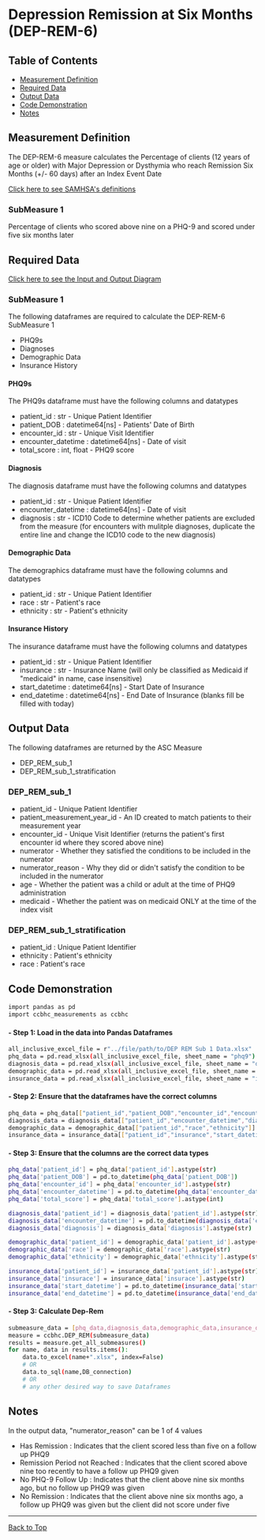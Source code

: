 # Depression Remission at Six Months (DEP-REM-6)

## Table of Contents

- [Measurement Definition](#measurement-definition)
- [Required Data](#required-data)
- [Output Data](#output-data)
- [Code Demonstration](#code-demonstration)
- [Notes](#notes)

## Measurement Definition

The DEP-REM-6 measure calculates the Percentage of clients (12 years of age or older) with
Major Depression or Dysthymia who reach Remission Six Months (+/- 60 days) after an Index
Event Date

[Click here to see SAMHSA's definitions](https://www.samhsa.gov/sites/default/files/ccbhc-quality-measures-technical-specifications-manual.pdf)

### SubMeasure 1

Percentage of clients who scored above nine on a PHQ-9 and scored under five six months later 

## Required Data

[Click here to see the Input and Output Diagram](https://github.com/Pesach-Tikvah-Hope-Development-Inc/CCBHC_Measurements/blob/main/ccbhc_measurements/diagrams/DEP%20REM%20Input-Output%20Example.pdf)

### SubMeasure 1

The following dataframes are required to calculate the DEP-REM-6 SubMeasure 1
- PHQ9s
- Diagnoses
- Demographic Data
- Insurance History

#### PHQ9s

The PHQ9s dataframe must have the following columns and datatypes
- patient_id : str - Unique Patient Identifier
- patient_DOB : datetime64[ns] - Patients' Date of Birth
- encounter_id : str - Unique Visit Identifier
- encounter_datetime : datetime64[ns] - Date of visit
- total_score : int, float - PHQ9 score


#### Diagnosis

The diagnosis dataframe must have the following columns and datatypes
- patient_id : str - Unique Patient Identifier
- encounter_datetime : datetime64[ns] - Date of visit
- diagnosis : str - ICD10 Code to determine whether patients are excluded from the measure (for encounters with mulitple diagnoses, duplicate the entire line and change the ICD10 code to the new diagnosis)

#### Demographic Data

The demographics dataframe must have the following columns and datatypes
- patient_id : str - Unique Patient Identifier
- race : str - Patient's race
- ethnicity : str - Patient's ethnicity

#### Insurance History

The insurance dataframe must have the following columns and datatypes
- patient_id : str - Unique Patient Identifier
- insurance : str - Insurance Name (will only be classified as Medicaid if "medicaid" in name, case insensitive)
- start_datetime : datetime64[ns] - Start Date of Insurance
- end_datetime : datetime64[ns] - End Date of Insurance (blanks fill be filled with today)

## Output Data

The following dataframes are returned by the ASC Measure
- DEP_REM_sub_1
- DEP_REM_sub_1_stratification

### DEP_REM_sub_1

- patient_id - Unique Patient Identifier
- patient_measurement_year_id - An ID created to match patients to their measurement year
- encounter_id - Unique Visit Identifier (returns the patient's first encounter id where they scored above nine)
- numerator - Whether they satisfied the conditions to be included in the numerator
- numerator_reason - Why they did or didn't satisfy the condition to be included in the numerator
- age - Whether the patient was a child or adult at the time of PHQ9 administration
- medicaid - Whether the patient was on medicaid ONLY at the time of the index visit


### DEP_REM_sub_1_stratification

- patient_id : Unique Patient Identifier
- ethnicity : Patient's ethnicity
- race : Patient's race

## Code Demonstration

```sh
import pandas as pd
import ccbhc_measurements as ccbhc
```

#### - Step 1: Load in the data into Pandas Dataframes

```sh
all_inclusive_excel_file = r"../file/path/to/DEP REM Sub 1 Data.xlsx"
phq_data = pd.read_xlsx(all_inclusive_excel_file, sheet_name = "phq9")
diagnosis_data = pd.read_xlsx(all_inclusive_excel_file, sheet_name = "diagnosis")
demographic_data = pd.read_xlsx(all_inclusive_excel_file, sheet_name = "demographic")
insurance_data = pd.read_xlsx(all_inclusive_excel_file, sheet_name = "insurance")
```

#### - Step 2: Ensure that the dataframes have the correct columns

```sh
phq_data = phq_data[["patient_id","patient_DOB","encounter_id","encounter_datetime","total_score"]].copy()
diagnosis_data = diagnosis_data[["patient_id","encounter_datetime","diagnosis"]].copy()
demographic_data = demographic_data[["patient_id","race","ethnicity"]].copy()
insurance_data = insurance_data[["patient_id","insurance","start_datetime","end_datetime"]].copy()
```

#### - Step 3: Ensure that the columns are the correct data types

```sh
phq_data['patient_id'] = phq_data['patient_id'].astype(str)
phq_data['patient_DOB'] = pd.to_datetime(phq_data['patient_DOB'])
phq_data['encounter_id'] = phq_data['encounter_id'].astype(str)
phq_data['encounter_datetime'] = pd.to_datetime(phq_data['encounter_datetime'])
phq_data['total_score'] = phq_data['total_score'].astype(int)

diagnosis_data['patient_id'] = diagnosis_data['patient_id'].astype(str)
diagnosis_data['encounter_datetime'] = pd.to_datetime(diagnosis_data['encounter_datetime'])
diagnosis_data['diagnosis'] = diagnosis_data['diagnosis'].astype(str)

demographic_data['patient_id'] = demographic_data['patient_id'].astype(str)
demographic_data['race'] = demographic_data['race'].astype(str)
demographic_data['ethnicity'] = demographic_data['ethnicity'].astype(str)

insurance_data['patient_id'] = insurance_data['patient_id'].astype(str)
insurance_data['insurace'] = insurance_data['insurace'].astype(str)
insurance_data['start_datetime'] = pd.to_datetime(insurance_data['start_datetime'])
insurance_data['end_datetime'] = pd.to_datetime(insurance_data['end_datetime'])
```

#### - Step 3: Calculate Dep-Rem

```sh
submeasure_data = [phq_data,diagnosis_data,demographic_data,insurance_data]
measure = ccbhc.DEP_REM(submeasure_data)
results = measure.get_all_submeasures()
for name, data in results.items():
    data.to_excel(name+".xlsx", index=False)
    # OR
    data.to_sql(name,DB_connection)
    # OR 
    # any other desired way to save Dataframes
```

## Notes

In the output data, "numerator_reason" can be 1 of 4 values
- Has Remission : Indicates that the client scored less than five on a follow up PHQ9
- Remission Period not Reached : Indicates that the client scored above nine too recently to have a follow up PHQ9 given
- No PHQ-9 Follow Up : Indicates that the client above nine six months ago, but no follow up PHQ9 was given
- No Remission : Indicates that the client above nine six months ago, a follow up PHQ9 was given but the client did not score under five

<hr>

[Back to Top](#ccbhc-measurements)
